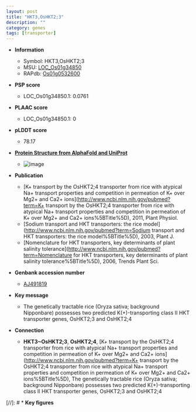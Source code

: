 ```yaml
---
layout: post
title: "HKT3,OsHKT2;3"
description: ""
category: genes
tags: [transporter]
---
```


* **Information**  
    + Symbol: HKT3,OsHKT2;3  
    + MSU: [LOC_Os01g34850](http://rice.plantbiology.msu.edu/cgi-bin/ORF_infopage.cgi?orf=LOC_Os01g34850)  
    + RAPdb: [Os01g0532600](http://rapdb.dna.affrc.go.jp/viewer/gbrowse_details/irgsp1?name=Os01g0532600)  

* **PSP score**  
    + LOC_Os01g34850.1: 0.0761 

* **PLAAC score**  
    + LOC_Os01g34850.1: 0 

* **pLDDT score**
    + 78.17

* **[Protein Structure from AlphaFold and UniProt](https://www.uniprot.org/uniprotkb/Q8L481/entry#structure)**
    + ![image](https://ricepsp.github.io/images/Q8/AF-Q8L481-F1.png)

* **Publication**  
    + [K+ transport by the OsHKT2;4 transporter from rice with atypical Na+ transport properties and competition in permeation of K+ over Mg2+ and Ca2+ ions](http://www.ncbi.nlm.nih.gov/pubmed?term=K+ transport by the OsHKT2;4 transporter from rice with atypical Na+ transport properties and competition in permeation of K+ over Mg2+ and Ca2+ ions%5BTitle%5D), 2011, Plant Physiol.
    + [Sodium transport and HKT transporters: the rice model](http://www.ncbi.nlm.nih.gov/pubmed?term=Sodium transport and HKT transporters: the rice model%5BTitle%5D), 2003, Plant J.
    + [Nomenclature for HKT transporters, key determinants of plant salinity tolerance](http://www.ncbi.nlm.nih.gov/pubmed?term=Nomenclature for HKT transporters, key determinants of plant salinity tolerance%5BTitle%5D), 2006, Trends Plant Sci.

* **Genbank accession number**  
    + [AJ491819](http://www.ncbi.nlm.nih.gov/nuccore/AJ491819)

* **Key message**  
    + The genetically tractable rice (Oryza sativa; background Nipponbare) possesses two predicted K(+)-transporting class II HKT transporter genes, OsHKT2;3 and OsHKT2;4

* **Connection**  
    + __HKT3~OsHKT2;3__, __OsHKT2;4__, [K+ transport by the OsHKT2;4 transporter from rice with atypical Na+ transport properties and competition in permeation of K+ over Mg2+ and Ca2+ ions](http://www.ncbi.nlm.nih.gov/pubmed?term=K+ transport by the OsHKT2;4 transporter from rice with atypical Na+ transport properties and competition in permeation of K+ over Mg2+ and Ca2+ ions%5BTitle%5D), The genetically tractable rice (Oryza sativa; background Nipponbare) possesses two predicted K(+)-transporting class II HKT transporter genes, OsHKT2;3 and OsHKT2;4

[//]: # * **Key figures**  


